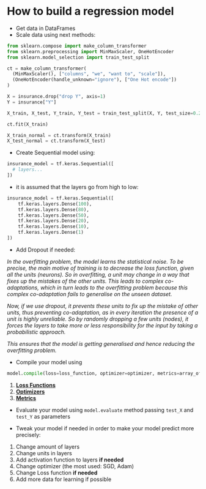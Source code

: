 # How to build a regression model

- Get data in DataFrames
- Scale data using next methods:

```python
from sklearn.compose import make_column_transformer
from sklearn.preprocessing import MinMaxScaler, OneHotEncoder
from sklearn.model_selection import train_test_split

ct = make_column_transformer(
  (MinMaxScaler(), ["columns", "we", "want to", "scale"]),
  (OneHotEncoder(handle_unknown="ignore"), ["One Hot encode"])
)

X = insurance.drop("drop Y", axis=1)
Y = insurance["Y"]

X_train, X_test, Y_train, Y_test = train_test_split(X, Y, test_size=0.2)

ct.fit(X_train)

X_train_normal = ct.transform(X_train)
X_test_normal = ct.transform(X_test)
```

- Create Sequential model using:

```python
insurance_model = tf.keras.Sequential([
  # layers...
])
```

- it is assumed that the layers go from high to low:

```python
insurance_model = tf.keras.Sequential([
    tf.keras.layers.Dense(100),
    tf.keras.layers.Dense(80),
    tf.keras.layers.Dense(50),
    tf.keras.layers.Dense(20),
    tf.keras.layers.Dense(10),
    tf.keras.layers.Dense(1)
])
```

- Add Dropout if needed:

_In the overfitting problem, the model learns the statistical noise. To be precise, the main motive of training is to decrease the loss function, given all the units (neurons). So in overfitting, a unit may change in a way that fixes up the mistakes of the other units. This leads to complex co-adaptations, which in turn leads to the overfitting problem because this complex co-adaptation fails to generalise on the unseen dataset._

_Now, if we use dropout, it prevents these units to fix up the mistake of other units, thus preventing co-adaptation, as in every iteration the presence of a unit is highly unreliable. So by randomly dropping a few units (nodes), it forces the layers to take more or less responsibility for the input by taking a probabilistic approach._

_This ensures that the model is getting generalised and hence reducing the overfitting problem._

- Compile your model using

```python
model.compile(loss=loss_function, optimizer=optimizer, metrics=array_of_metrics)
```

1. [**Loss Functions**](https://keras.io/api/losses/)
2. [**Optimizers**](https://keras.io/api/optimizers/)
3. [**Metrics**](https://keras.io/api/metrics/)

- Evaluate your model using `model.evaluate` method passing `test_X` and `test_Y` as parameters

- Tweak your model if needed in order to make your model predict more precisely:

1. Change amount of layers
2. Change units in layers
3. Add activation function to layers **if needed**
4. Change optimizer (the most used: SGD, Adam)
5. Change Loss function **if needed**
6. Add more data for learning if possible
